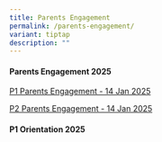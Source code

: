 ```yaml
---
title: Parents Engagement
permalink: /parents-engagement/
variant: tiptap
description: ""
---
```

<h4><strong>Parents Engagement 2025</strong></h4>
<p><a href="/files/Parents Engagement/2025/2025_P1_parents_engagement_slides_14_Jan.pdf" rel="noopener nofollow" target="_blank">P1 Parents Engagement - 14 Jan 2025</a>
</p>
<p><a href="/files/Parents Engagement/2025/2025_P2_Parents_ENGAGEMENT_SESSION_14_Jan_2025.pdf" rel="noopener nofollow" target="_blank">P2 Parents Engagement - 14 Jan 2025</a>
</p>
<p></p>
<h4><strong>P1 Orientation 2025</strong></h4>
<p></p>
<p></p>